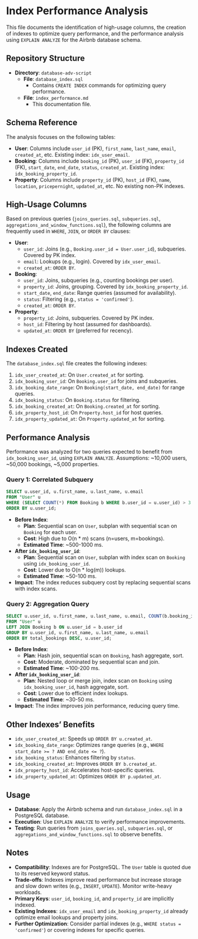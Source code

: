 # Index Performance Analysis

This file documents the identification of high-usage columns, the creation of indexes to optimize query performance, and the performance analysis using `EXPLAIN ANALYZE` for the Airbnb database schema.

## Repository Structure
- **Directory**: `database-adv-script`
  - **File**: `database_index.sql`
    - Contains `CREATE INDEX` commands for optimizing query performance.
  - **File**: `index_performance.md`
    - This documentation file.

## Schema Reference
The analysis focuses on the following tables:
- **User**: Columns include `user_id` (PK), `first_name`, `last_name`, `email`, `created_at`, etc. Existing index: `idx_user_email`.
- **Booking**: Columns include `booking_id` (PK), `user_id` (FK), `property_id` (FK), `start_date`, `end_date`, `status`, `created_at`. Existing index: `idx_booking_property_id`.
- **Property**: Columns include `property_id` (PK), `host_id` (FK), `name`, `location`, `pricepernight`, `updated_at`, etc. No existing non-PK indexes.

## High-Usage Columns
Based on previous queries (`joins_queries.sql`, `subqueries.sql`, `aggregations_and_window_functions.sql`), the following columns are frequently used in `WHERE`, `JOIN`, or `ORDER BY` clauses:
- **User**:
  - `user_id`: Joins (e.g., `Booking.user_id = User.user_id`), subqueries. Covered by PK index.
  - `email`: Lookups (e.g., login). Covered by `idx_user_email`.
  - `created_at`: `ORDER BY`.
- **Booking**:
  - `user_id`: Joins, subqueries (e.g., counting bookings per user).
  - `property_id`: Joins, grouping. Covered by `idx_booking_property_id`.
  - `start_date`, `end_date`: Range queries (assumed for availability).
  - `status`: Filtering (e.g., `status = 'confirmed'`).
  - `created_at`: `ORDER BY`.
- **Property**:
  - `property_id`: Joins, subqueries. Covered by PK index.
  - `host_id`: Filtering by host (assumed for dashboards).
  - `updated_at`: `ORDER BY` (preferred for recency).

## Indexes Created
The `database_index.sql` file creates the following indexes:
1. `idx_user_created_at`: On `User.created_at` for sorting.
2. `idx_booking_user_id`: On `Booking.user_id` for joins and subqueries.
3. `idx_booking_date_range`: On `Booking(start_date, end_date)` for range queries.
4. `idx_booking_status`: On `Booking.status` for filtering.
5. `idx_booking_created_at`: On `Booking.created_at` for sorting.
6. `idx_property_host_id`: On `Property.host_id` for host queries.
7. `idx_property_updated_at`: On `Property.updated_at` for sorting.

## Performance Analysis
Performance was analyzed for two queries expected to benefit from `idx_booking_user_id`, using `EXPLAIN ANALYZE`. Assumptions: ~10,000 users, ~50,000 bookings, ~5,000 properties.

### Query 1: Correlated Subquery
```sql
SELECT u.user_id, u.first_name, u.last_name, u.email
FROM "User" u
WHERE (SELECT COUNT(*) FROM Booking b WHERE b.user_id = u.user_id) > 3
ORDER BY u.user_id;
```

- **Before Index**:
  - **Plan**: Sequential scan on `User`, subplan with sequential scan on `Booking` for each user.
  - **Cost**: High due to O(n * m) scans (n=users, m=bookings).
  - **Estimated Time**: ~500-1000 ms.
- **After `idx_booking_user_id`**:
  - **Plan**: Sequential scan on `User`, subplan with index scan on `Booking` using `idx_booking_user_id`.
  - **Cost**: Lower due to O(n * log(m)) lookups.
  - **Estimated Time**: ~50-100 ms.
- **Impact**: The index reduces subquery cost by replacing sequential scans with index scans.

### Query 2: Aggregation Query
```sql
SELECT u.user_id, u.first_name, u.last_name, u.email, COUNT(b.booking_id) AS total_bookings
FROM "User" u
LEFT JOIN Booking b ON u.user_id = b.user_id
GROUP BY u.user_id, u.first_name, u.last_name, u.email
ORDER BY total_bookings DESC, u.user_id;
```

- **Before Index**:
  - **Plan**: Hash join, sequential scan on `Booking`, hash aggregate, sort.
  - **Cost**: Moderate, dominated by sequential scan and join.
  - **Estimated Time**: ~100-200 ms.
- **After `idx_booking_user_id`**:
  - **Plan**: Nested loop or merge join, index scan on `Booking` using `idx_booking_user_id`, hash aggregate, sort.
  - **Cost**: Lower due to efficient index lookups.
  - **Estimated Time**: ~30-50 ms.
- **Impact**: The index improves join performance, reducing query time.

## Other Indexes’ Benefits
- `idx_user_created_at`: Speeds up `ORDER BY u.created_at`.
- `idx_booking_date_range`: Optimizes range queries (e.g., `WHERE start_date >= ? AND end_date <= ?`).
- `idx_booking_status`: Enhances filtering by `status`.
- `idx_booking_created_at`: Improves `ORDER BY b.created_at`.
- `idx_property_host_id`: Accelerates host-specific queries.
- `idx_property_updated_at`: Optimizes `ORDER BY p.updated_at`.

## Usage
- **Database**: Apply the Airbnb schema and run `database_index.sql` in a PostgreSQL database.
- **Execution**: Use `EXPLAIN ANALYZE` to verify performance improvements.
- **Testing**: Run queries from `joins_queries.sql`, `subqueries.sql`, or `aggregations_and_window_functions.sql` to observe benefits.

## Notes
- **Compatibility**: Indexes are for PostgreSQL. The `User` table is quoted due to its reserved keyword status.
- **Trade-offs**: Indexes improve read performance but increase storage and slow down writes (e.g., `INSERT`, `UPDATE`). Monitor write-heavy workloads.
- **Primary Keys**: `user_id`, `booking_id`, and `property_id` are implicitly indexed.
- **Existing Indexes**: `idx_user_email` and `idx_booking_property_id` already optimize email lookups and property joins.
- **Further Optimization**: Consider partial indexes (e.g., `WHERE status = 'confirmed'`) or covering indexes for specific queries.
